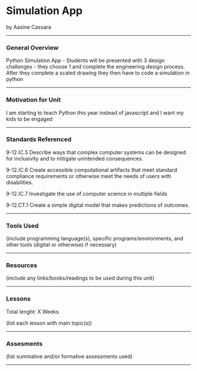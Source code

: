# Simulation App
by Aasine Cassara

-----

### General Overview
Python Simulation App - Students will be presented with 3 design challenges - they choose 1 and complete the engineering design process.  After they complete a scaled drawing they then have to code a simulation in python

---

### Motivation for Unit
I am starting to teach Python this year instead of javascript and I want my kids to be engaged

---

### Standards Referenced
9-12.IC.5
Describe ways that complex computer
systems can be designed for
inclusivity and to mitigate unintended
consequences.

9-12.IC.6
Create accessible computational
artifacts that meet standard
compliance requirements or otherwise
meet the needs of users with
disabilities.

9-12.IC.7
Investigate the use of computer
science in multiple fields

9-12.CT.1
Create a simple digital model that
makes predictions of outcomes.

---

### Tools Used
(include programming language(s), specific programs/environments, and other tools (digital or otherwise) if necessary)

---

### Resources
(include any links/books/readings to be used during this unit)

---

### Lessons
Total lenght: X Weeks

(list each lesson with main topic(s))

---

### Assesments
(list summative and/or formative assessments used)

---
